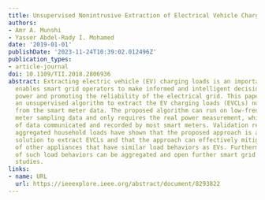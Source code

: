 ```yaml
---
title: Unsupervised Nonintrusive Extraction of Electrical Vehicle Charging Load Patterns
authors:
- Amr A. Munshi
- Yasser Abdel-Rady I. Mohamed
date: '2019-01-01'
publishDate: '2023-11-24T10:39:02.012496Z'
publication_types:
- article-journal
doi: 10.1109/TII.2018.2806936
abstract: Extracting electric vehicle (EV) charging loads is an important aspect that
  enables smart grid operators to make informed and intelligent decisions about conserving
  power and promoting the reliability of the electrical grid. This paper presents
  an unsupervised algorithm to extract the EV charging loads (EVCLs) nonintrusively
  from the smart meter data. The proposed algorithm can run on low-frequency smart
  meter sampling data and only requires the real power measurement, which is the type
  of data communicated and recorded by most smart meters. Validation results on real
  aggregated household loads have shown that the proposed approach is a promising
  solution to extract EVCLs and that the approach can effectively mitigate the interference
  of other appliances that have similar load behaviors as EVs. Furthermore, the extraction
  of such load behaviors can be aggregated and open further smart grid analyses and
  studies.
links:
- name: URL
  url: https://ieeexplore.ieee.org/abstract/document/8293822
---
```

